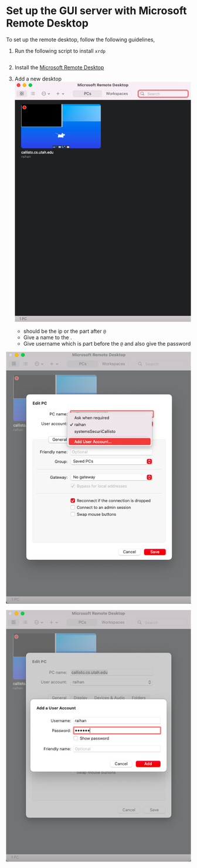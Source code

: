 # Set up the GUI server with Microsoft Remote Desktop
To set up the remote desktop, follow the following guidelines,
1. Run the following script to install `xrdp`
```

```
2. Install the [Microsoft Remote Desktop](https://apps.apple.com/us/app/microsoft-remote-desktop/id1295203466?mt=12)
3. Add a new desktop
![new desktop](pics/remoteDesktop-1.png)

	- <PC name> should be the ip or the part after `@`
	- Give a name to the <User account>.
	- Give username which is part before the `@` and also give the password

![addUser1](pics/addUser1.png)

![addUser2](pics/addUser2.png)
